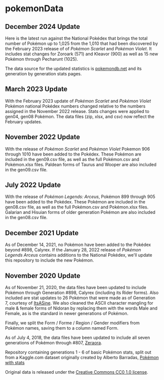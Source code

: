 # pokemonData

## December 2024 Update

Here is the latest run against the National Pokédex that brings the total number of Pokémon up to 1,025 from the 1,010 that had been discovered by the February 2023 release of of *Pokémon Scarlet* and *Pokémon  Violet*. It includes stat changes for Zoroark (571) and Kleavor (900) as well as 15 new Pokémon through Pecharunt (1025). 

The data source for the updated statistics is [pokemondb.net](https://pokemondb.net) and its generation by generation stats pages.

## March 2023 Update

With the February 2023 update of *Pokémon Scarlet* and *Pokémon  Violet* Pokémon national Pokédex numbers changed relative to the numbers assigned in the November 2022 release. Stats changes were applied to gen04, gen08 Pokémon.  The data files (zip, xlsx, and csv) now reflect the February updates. 


## November 2022 Update

With the release of *Pokémon Scarlet* and *Pokémon  Violet* Pokemon 906 through 1010 have been added to the Pokédex. These Pokémon are included in the gen09.csv file, as well as the full Pokémon.csv and Pokémon.xlsx files. Paldean forms of Taurus and Wooper are also included in the gen09.csv file. 

## July 2022 Update

With the release of *Pokémon Legends: Arceus*, Pokémon 899 through 905 have been added to the Pokédex. These Pokémon are included in the gen08.csv file, as well as the full Pokémon.csv and Pokémon.xlsx files. Galarian and Hisuian forms of older generation Pokémon are also included in the gen08.csv file. 

## December 2021 Update

As of December 14, 2021, no Pokémon have been added to the Pokédex beyond #898, Calyrex. If the January 28, 2022 release of *Pokémon Legends Arceus* contains additions to the National Pokédex, we'll update this repository to include the new Pokémon. 

## November 2020 Update

As of November 21, 2020, the data files have been updated to include Pokémon through Generation #898, Calyrex (including its Rider forms). Also included are stat updates to 26 Pokémon that were made as of Generation 7, courtesy of [ItsASine](https://github.com/ItsASine). We also cleaned the ASCII character mangling for male & female forms of Nidoran by replacing them with the words Male and Female, as is the standard in newer generations of Pokémon. 

Finally, we split the Form / Forme / Region / Gender modifiers from Pokémon names, saving them to a column named Form. 

As of July 4, 2018, the data files have been updated to include all seven generations of Pokémon through #807, [Zeraora](https://pokemondb.net/pokedex/zeraora). 

Repository containing generations 1 - 6 of basic Pokémon stats, split out from a Kaggle.com dataset originally created by Alberto Barradas, [Pokémon with stats](https://www.kaggle.com/abcsds/pokemon) 

Original data is released under the [Creative Commons CC0 1.0 license](https://creativecommons.org/publicdomain/zero/1.0/). 
